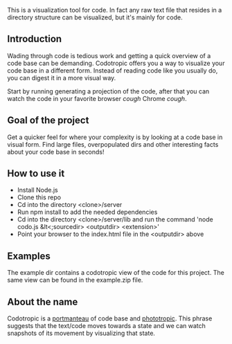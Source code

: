 This is a visualization tool for code. In fact any raw text file that resides in a directory structure can be visualized, but it's mainly for code.

## Introduction

Wading through code is tedious work and getting a quick overview of a code base can be demanding. Codotropic offers you a way to visualize your code base in a different form. Instead of reading code like you usually do, you can digest it in a more visual way.

Start by running generating a projection of the code, after that you can watch the code in your favorite browser *cough* Chrome *cough*.

## Goal of the project

Get a quicker feel for where your complexity is by looking at a code base in visual form. Find large files, overpopulated dirs and other interesting facts about your code base in seconds!

## How to use it

- Install Node.js
- Clone this repo
- Cd into the directory &lt;clone&gt;/server
- Run npm install to add the needed dependencies
- Cd into the directory &lt;clone&gt;/server/lib and run the command 'node codo.js &lt<;sourcedir&gt; &lt;outputdir&gt; &lt;extension&gt;'
- Point your browser to the index.html file in the &lt;outputdir&gt; above

## Examples

The example dir contains a codotropic view of the code for this project. The same view can be found in the example.zip file.

## About the name

Codotropic is a [portmanteau](http://en.wikipedia.org/wiki/Portmanteau) of code base and [phototropic](http://en.wikipedia.org/wiki/Phototropism). This phrase suggests that the text/code moves towards a state and we can watch snapshots of its movement by visualizing that state.


